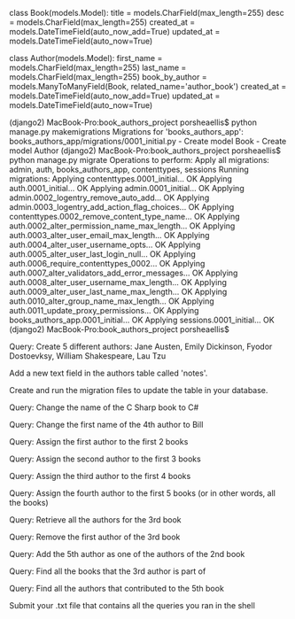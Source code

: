  <!-- Create the Book class model   -->
class Book(models.Model):
    title = models.CharField(max_length=255)
    desc = models.CharField(max_length=255)
    created_at = models.DateTimeField(auto_now_add=True)
    updated_at = models.DateTimeField(auto_now=True)

 <!-- Create the Author class model   -->
class Author(models.Model):
    first_name = models.CharField(max_length=255)
    last_name = models.CharField(max_length=255)
    book_by_author = models.ManyToManyField(Book, related_name='author_book')
    created_at = models.DateTimeField(auto_now_add=True)
    updated_at = models.DateTimeField(auto_now=True)

 <!-- Create and run the migration files to create the tables in your database   -->
(django2) MacBook-Pro:book_authors_project porsheaellis$  python manage.py makemigrations
Migrations for 'books_authors_app':
  books_authors_app/migrations/0001_initial.py
    - Create model Book
    - Create model Author
(django2) MacBook-Pro:book_authors_project porsheaellis$ python manage.py migrate
Operations to perform:
  Apply all migrations: admin, auth, books_authors_app, contenttypes, sessions
Running migrations:
  Applying contenttypes.0001_initial... OK
  Applying auth.0001_initial... OK
  Applying admin.0001_initial... OK
  Applying admin.0002_logentry_remove_auto_add... OK
  Applying admin.0003_logentry_add_action_flag_choices... OK
  Applying contenttypes.0002_remove_content_type_name... OK
  Applying auth.0002_alter_permission_name_max_length... OK
  Applying auth.0003_alter_user_email_max_length... OK
  Applying auth.0004_alter_user_username_opts... OK
  Applying auth.0005_alter_user_last_login_null... OK
  Applying auth.0006_require_contenttypes_0002... OK
  Applying auth.0007_alter_validators_add_error_messages... OK
  Applying auth.0008_alter_user_username_max_length... OK
  Applying auth.0009_alter_user_last_name_max_length... OK
  Applying auth.0010_alter_group_name_max_length... OK
  Applying auth.0011_update_proxy_permissions... OK
  Applying books_authors_app.0001_initial... OK
  Applying sessions.0001_initial... OK
(django2) MacBook-Pro:book_authors_project porsheaellis$ 


 <!-- Query: Create 5 books with the following names: C Sharp, Java, Python, PHP, Ruby   -->
 
 Query: Create 5 different authors: Jane Austen, Emily Dickinson, Fyodor Dostoevksy, William Shakespeare, Lau Tzu  

 Add a new text field in the authors table called 'notes'. 

 Create and run the migration files to update the table in your database. 

 Query: Change the name of the C Sharp book to C#  

 Query: Change the first name of the 4th author to Bill  

 Query: Assign the first author to the first 2 books 

 Query: Assign the second author to the first 3 books  

 Query: Assign the third author to the first 4 books 

 Query: Assign the fourth author to the first 5 books (or in other words, all the books) 

 Query: Retrieve all the authors for the 3rd book  

 Query: Remove the first author of the 3rd book  

 Query: Add the 5th author as one of the authors of the 2nd book 

 Query: Find all the books that the 3rd author is part of  

 Query: Find all the authors that contributed to the 5th book  

 Submit your .txt file that contains all the queries you ran in the shell